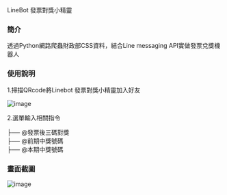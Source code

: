 
LineBot 發票對獎小精靈

### 簡介
透過Python網路爬蟲財政部CSS資料，結合Line messaging API實做發票兌獎機器人

### 使用說明
1.掃描QRcode將Linebot 發票對獎小精靈加入好友

![image](https://github.com/ETATEK/LineBot_Invoice/QRcode.png)

2.選單輸入相關指令

├── @發票後三碼對獎           
├── @前期中獎號碼              
├── @本期中獎號碼
      
### 畫面截圖
![image](https://github.com/ETATEK/LineBot_Invoice/Output.png)    

